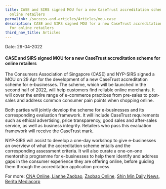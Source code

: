 ```yaml
---
title: CASE and SIRS signed MOU for a new CaseTrust accreditation scheme for
  online retailers
permalink: /success-and-articles/Articles/mou-case
description: CASE and SIRS signed MOU for a new CaseTrust accreditation scheme
  for online retailers
third_nav_title: Articles
---
```

Date: 29-04-2022

<h4>CASE and SIRS signed MOU for a new CaseTrust accreditation scheme for online retailers</h4>



The Consumers Association of Singapore (CASE) and NYP-SIRS signed a MOU on 29 Apr for the development of a new CaseTrust accreditation scheme for e-businesses.  The scheme, which will be launched in the second half of 2022, will help customers find reliable online merchants. It will cover the entire range of e-commerce practices from pre-sales to post-sales and address common consumer pain points when shopping online.

Both parties will jointly develop the scheme for e-businesses and its corresponding evaluation framework. It will include CaseTrust requirements such as ethical advertising, price transparency, good sales and after-sales service, as well as business integrity. Retailers who pass this evaluation framework will receive the CaseTrust mark.

NYP-SIRS will assist to develop a one-day workshop to give e-businesses an overview of what the accreditation scheme entails and the corresponding assessment criteria. It will also curate a one-on-one mentorship programme for e-businesses to help them identify and address gaps in the consumer experience they are offering online, before guiding them through the accreditation application process.

For more: [CNA Online](https://www.channelnewsasia.com/singapore/case-nanyang-polytechnic-mou-e-commerce-accreditation-2654961),[ Lianhe Zaobao](https://media.truescope.com/20220429085321_7edf93e0-8779-4ebb-bd14-8237d0220aa3.pdf), [Zaobao Online](https://www.zaobao.com.sg/realtime/singapore/story20220429-1267626), [Shin Min Daily News](https://media.truescope.com/20220430091751_9bc60e42-cb35-43ff-bfc8-063198b065c1.pdf), [Berita Mediacorp](https://berita.mediacorp.sg/singapura/case-nyp-sirs-meterai-mou-tubuh-skim-baru-tauliah-e-niaga-656186)